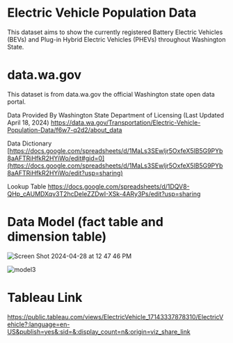 # Electric Vehicle Population Data
This dataset aims to show the currently registered Battery Electric Vehicles (BEVs) and Plug-in Hybrid Electric Vehicles (PHEVs) throughout Washington State.


# data.wa.gov
This dataset is from data.wa.gov the official Washington state open data portal.


Data Provided By Washington State Department of Licensing (Last Updated April 18, 2024) 
https://data.wa.gov/Transportation/Electric-Vehicle-Population-Data/f6w7-q2d2/about_data

Data Dictionary
[https://docs.google.com/spreadsheets/d/1MaLs3SEwljr5OxfeX5lB5G9PYb8aAFTRiHfkR2HYiWo/edit#gid=0](https://docs.google.com/spreadsheets/d/1MaLs3SEwljr5OxfeX5lB5G9PYb8aAFTRiHfkR2HYiWo/edit?usp=sharing)

Lookup Table
https://docs.google.com/spreadsheets/d/1DQV8-QHp_cAUMDXqv3T2hcDeleZZDwI-XSk-4ARy3Ps/edit?usp=sharing

# Data Model (fact table and dimension table)
![Screen Shot 2024-04-28 at 12 47 46 PM](https://github.com/Eddy-Yan/Data-Warehousing-HM/assets/123831422/77c957d4-79f0-486b-90bb-2706a1d48632)

![model3](https://github.com/Eddy-Yan/Data-Warehousing-HM/assets/123831422/e36e3372-8cdd-4129-8759-56a1ce5e18df)

# Tableau Link
https://public.tableau.com/views/ElectricVehicle_17143337878310/ElectricVehicle?:language=en-US&publish=yes&:sid=&:display_count=n&:origin=viz_share_link
